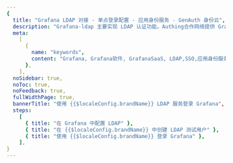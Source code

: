 ```yaml
---
{
  title: "Grafana LDAP 对接 - 单点登录配置 - 应用身份服务 - GenAuth 身份云",
  description: "Grafana-ldap 主要实现 LDAP 认证功能。Authing合作网络提供 Grafana对接，单点登录，SSO，实现应用的快捷登录、免密登录，提升员工办公体验、增强用户体验，增强企业数字化服务水平。",
  meta:
    [
      {
        name: "keywords",
        content: "Grafana, Grafana软件, GrafanaSaaS, LDAP,SSO,应用身份服务,单点登录配置,Authing身份云",
      },
    ],
  noSidebar: true,
  noToc: true,
  noFeedback: true,
  fullWidthPage: true,
  bannerTitle: "使用 {{$localeConfig.brandName}} LDAP 服务登录 Grafana",
  steps:
    [
      { title: "在 Grafana 中配置 LDAP" },
      { title: "在 {{$localeConfig.brandName}} 中创建 LDAP 测试用户" },
      { title: "使用 {{$localeConfig.brandName}} 登录 Grafana" },
    ],
}
---
```


<IntegrationDetail/>
